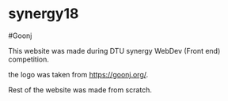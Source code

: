 # synergy18

#Goonj

This website was made during DTU synergy WebDev (Front end) competition.

the logo was taken from https://goonj.org/. 

Rest of the website was made from scratch.
